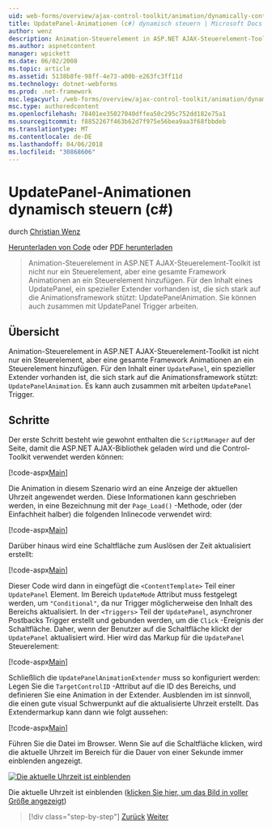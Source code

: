 ```yaml
---
uid: web-forms/overview/ajax-control-toolkit/animation/dynamically-controlling-updatepanel-animations-cs
title: UpdatePanel-Animationen (c#) dynamisch steuern | Microsoft Docs
author: wenz
description: Animation-Steuerelement in ASP.NET AJAX-Steuerelement-Toolkit ist nicht nur ein Steuerelement, aber eine gesamte Framework Animationen an ein Steuerelement hinzufügen. Für den Inhalt einer...
ms.author: aspnetcontent
manager: wpickett
ms.date: 06/02/2008
ms.topic: article
ms.assetid: 5138b8fe-98ff-4e73-a00b-e263fc3ff11d
ms.technology: dotnet-webforms
ms.prod: .net-framework
msc.legacyurl: /web-forms/overview/ajax-control-toolkit/animation/dynamically-controlling-updatepanel-animations-cs
msc.type: authoredcontent
ms.openlocfilehash: 78401ee35027040dffea50c295c752dd182e75a1
ms.sourcegitcommit: f8852267f463b62d7f975e56bea9aa3f68fbbdeb
ms.translationtype: MT
ms.contentlocale: de-DE
ms.lasthandoff: 04/06/2018
ms.locfileid: "30868606"
---
```

<a name="dynamically-controlling-updatepanel-animations-c"></a>UpdatePanel-Animationen dynamisch steuern (c#)
====================
durch [Christian Wenz](https://github.com/wenz)

[Herunterladen von Code](http://download.microsoft.com/download/9/3/f/93f8daea-bebd-4821-833b-95205389c7d0/UpdatePanelAnimation2.cs.zip) oder [PDF herunterladen](http://download.microsoft.com/download/b/6/a/b6ae89ee-df69-4c87-9bfb-ad1eb2b23373/updatepanelanimation2CS.pdf)

> Animation-Steuerelement in ASP.NET AJAX-Steuerelement-Toolkit ist nicht nur ein Steuerelement, aber eine gesamte Framework Animationen an ein Steuerelement hinzufügen. Für den Inhalt eines UpdatePanel, ein spezieller Extender vorhanden ist, die sich stark auf die Animationsframework stützt: UpdatePanelAnimation. Sie können auch zusammen mit UpdatePanel Trigger arbeiten.


## <a name="overview"></a>Übersicht

Animation-Steuerelement in ASP.NET AJAX-Steuerelement-Toolkit ist nicht nur ein Steuerelement, aber eine gesamte Framework Animationen an ein Steuerelement hinzufügen. Für den Inhalt einer `UpdatePanel`, ein spezieller Extender vorhanden ist, die sich stark auf die Animationsframework stützt: `UpdatePanelAnimation`. Es kann auch zusammen mit arbeiten `UpdatePanel` Trigger.

## <a name="steps"></a>Schritte

Der erste Schritt besteht wie gewohnt enthalten die `ScriptManager` auf der Seite, damit die ASP.NET AJAX-Bibliothek geladen wird und die Control-Toolkit verwendet werden können:


[!code-aspx[Main](dynamically-controlling-updatepanel-animations-cs/samples/sample1.aspx)]

Die Animation in diesem Szenario wird an eine Anzeige der aktuellen Uhrzeit angewendet werden. Diese Informationen kann geschrieben werden, in eine Bezeichnung mit der `Page_Load()` -Methode, oder (der Einfachheit halber) die folgenden Inlinecode verwendet wird:


[!code-aspx[Main](dynamically-controlling-updatepanel-animations-cs/samples/sample2.aspx)]

Darüber hinaus wird eine Schaltfläche zum Auslösen der Zeit aktualisiert erstellt:


[!code-aspx[Main](dynamically-controlling-updatepanel-animations-cs/samples/sample3.aspx)]

Dieser Code wird dann in eingefügt die `<ContentTemplate>` Teil einer `UpdatePanel` Element. Im Bereich `UpdateMode` Attribut muss festgelegt werden, um `"Conditional"`, da nur Trigger möglicherweise den Inhalt des Bereichs aktualisiert. In der `<Triggers>` Teil der `UpdatePanel`, asynchroner Postbacks Trigger erstellt und gebunden werden, um die `Click` -Ereignis der Schaltfläche. Daher, wenn der Benutzer auf die Schaltfläche klickt der `UpdatePanel` aktualisiert wird. Hier wird das Markup für die `UpdatePanel` Steuerelement:


[!code-aspx[Main](dynamically-controlling-updatepanel-animations-cs/samples/sample4.aspx)]

Schließlich die `UpdatePanelAnimationExtender` muss so konfiguriert werden: Legen Sie die `TargetControlID` -Attribut auf die ID des Bereichs, und definieren Sie eine Animation in der Extender. Ausblenden im ist sinnvoll, die einen gute visual Schwerpunkt auf die aktualisierte Uhrzeit erstellt. Das Extendermarkup kann dann wie folgt aussehen:


[!code-aspx[Main](dynamically-controlling-updatepanel-animations-cs/samples/sample5.aspx)]

Führen Sie die Datei im Browser. Wenn Sie auf die Schaltfläche klicken, wird die aktuelle Uhrzeit im Bereich für die Dauer von einer Sekunde immer einblenden angezeigt.


[![Die aktuelle Uhrzeit ist einblenden](dynamically-controlling-updatepanel-animations-cs/_static/image2.png)](dynamically-controlling-updatepanel-animations-cs/_static/image1.png)

Die aktuelle Uhrzeit ist einblenden ([klicken Sie hier, um das Bild in voller Größe angezeigt](dynamically-controlling-updatepanel-animations-cs/_static/image3.png))

> [!div class="step-by-step"]
> [Zurück](animating-an-updatepanel-control-cs.md)
> [Weiter](adding-animation-to-a-control-vb.md)
